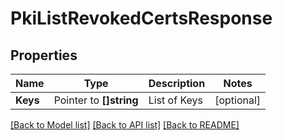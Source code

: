 # PkiListRevokedCertsResponse


## Properties

Name | Type | Description | Notes
------------ | ------------- | ------------- | -------------
**Keys** | Pointer to **[]string** | List of Keys | [optional] 





[[Back to Model list]](../README.md#documentation-for-models) [[Back to API list]](../README.md#documentation-for-api-endpoints) [[Back to README]](../README.md)


